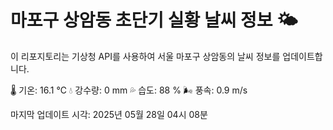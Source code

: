 
# 마포구 상암동 초단기 실황 날씨 정보 🌤️

이 리포지토리는 기상청 API를 사용하여 서울 마포구 상암동의 날씨 정보를 업데이트합니다. 

🌡️ 기온: 16.1 ℃
💧 강수량: 0 mm
💦 습도: 88 %
🌬️ 풍속: 0.9 m/s

마지막 업데이트 시각: 2025년 05월 28일 04시 08분    
